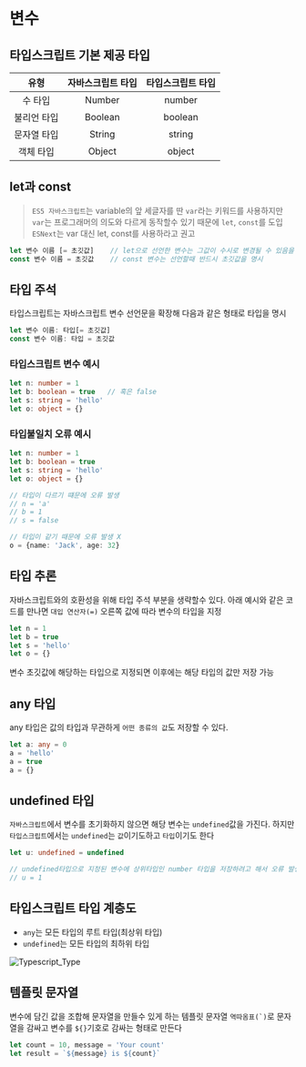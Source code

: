 # 변수

## 타입스크립트 기본 제공 타입
| 유형 | 자바스크립트 타입 | 타입스크립트 타입 |
|:---:|:---:|:---:|
| 수 타입 | Number | number |
| 불리언 타입 | Boolean | boolean |
| 문자열 타입 | String | string |
| 객체 타입 | Object | object |

## let과 const
> ```ES5 자바스크립트```는 variable의 앞 세글자를 딴 ```var```라는 키워드를 사용하지만 ```var```는 프로그래머의 의도와 다르게 동작할수 있기 때문에 ```let```, ```const```를 도입 ```ESNext```는 var 대신 let, const를 사용하라고 권고

```js
let 변수 이름 [= 초깃값]    // let으로 선언한 변수는 그값이 수시로 변경될 수 있음을 암시
const 변수 이름 = 초깃값    // const 변수는 선언할때 반드시 초깃값을 명시
```

## 타입 주석
타입스크립트는 자바스크립트 변수 선언문을 확장해 다음과 같은 형태로 타입을 명시
```js
let 변수 이름: 타입[= 초깃값]
const 변수 이름: 타입 = 초깃값
```

### 타입스크립트 변수 예시
```ts
let n: number = 1
let b: boolean = true   // 혹은 false
let s: string = 'hello'
let o: object = {}
```

### 타입불일치 오류 예시
```ts
let n: number = 1
let b: boolean = true
let s: string = 'hello'
let o: object = {}

// 타입이 다르기 떄문에 오류 발생
// n = 'a'
// b = 1
// s = false

// 타입이 같기 때문에 오류 발생 X
o = {name: 'Jack', age: 32}
```

## 타입 추론
자바스크립트와의 호환성을 위해 타입 주석 부분을 생략할수 있다. 아래 예시와 같은 코드를 만나면 ```대입 연산자(=)``` 오른쪽 값에 따라 변수의 타입을 지정
```ts
let n = 1
let b = true
let s = 'hello'
let o = {}
```
변수 초깃값에 해당하는 타입으로 지정되면 이후에는 해당 타입의 값만 저장 가능

## any 타입
any 타입은 값의 타입과 무관하게 ```어떤 종류의 값```도 저장할 수 있다.
```ts
let a: any = 0
a = 'hello'
a = true
a = {}
```

## undefined 타입
```자바스크립트```에서 변수를 초기화하지 않으면 해당 변수는 ```undefined```값을 가진다. 하지만 ```타입스크립트```에서는 ```undefined```는 ```값```이기도하고 ```타입```이기도 한다
```ts
let u: undefined = undefined

// undefined타입으로 지정된 변수에 상위타입인 number 타입을 저장하려고 해서 오류 발생
// u = 1
```

## 타입스크립트 타입 계층도
* ```any```는 모든 타입의 루트 타입(최상위 타입)
* ```undefined```는 모든 타입의 최하위 타입

![Typescript_Type](https://user-images.githubusercontent.com/32615702/86135434-c6b29d80-bb25-11ea-9077-3f7aa944c287.png)

## 템플릿 문자열
변수에 담긴 값을 조합해 문자열을 만들수 있게 하는 템플릿 문자열 ```역따옴표(`)```로 문자열을 감싸고 변수를 ```${}```기호로 감싸는 형태로 만든다

```ts
let count = 10, message = 'Your count'
let result = `${message} is ${count}`
```

